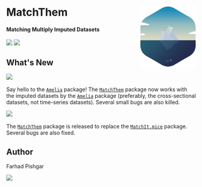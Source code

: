# MatchThem <img src="man/figure/logo.png" align="right" width="150" />

<!-- badges: start -->
#### Matching Multiply Imputed Datasets
<!-- badges: end -->

[![](https://img.shields.io/badge/CRAN%20version-0.8.0-orange.svg?color=informational&style=for-the-badge)](https://cran.r-project.org/package=MatchThem)
[![](https://img.shields.io/badge/github%20version-0.8.1-orange.svg?color=informational&style=for-the-badge)](https://github.com/FarhadPishgar/MatchThem)

## What's New

![](https://img.shields.io/badge/version-0.8.1-orange.svg?color=informational&style=for-the-badge)

Say hello to the [`Amelia`](https://cran.r-project.org/package=Amelia) package! The [`MatchThem`](https://cran.r-project.org/package=MatchThem) package now works with the imputed datasets by the [`Amelia`](https://cran.r-project.org/package=Amelia) package (preferably, the cross-sectional datasets, not time-series datasets). Several small bugs are also killed.

![](https://img.shields.io/badge/version-0.8.0-orange.svg?color=inactive&style=for-the-badge)

The [`MatchThem`](https://cran.r-project.org/package=MatchThem) package is released to replace the [`MatchIt.mice`](https://cran.r-project.org/package=MatchIt.mice) package. Several bugs are also fixed.

## Author
Farhad Pishgar

[![](https://img.shields.io/twitter/follow/FarhadPishgar.svg?color=informational&style=for-the-badge)](https://twitter.com/FarhadPishgar)
